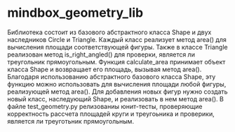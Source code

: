 # mindbox_geometry_lib

Библиотека состоит из базового абстрактного класса Shape и двух наследников Circle и Triangle. Каждый класс реализует метод area() для вычисления площади соответствующей фигуры. Также в классе Triangle реализован метод is_right_angled() для проверки, является ли треугольник прямоугольным.
Функция calculate_area принимает объект класса Shape и возвращает его площадь, вызывая метод area(). Благодаря использованию абстрактного базового класса Shape, эту функцию можно использовать для вычисления площади любой фигуры, реализующей метод area().
Для добавления новых фигур нужно создать новый класс, наследующий Shape, и реализовать в нем метод area().
В файле test_geometry.py релизованиы юнит-тесты, проверяющие корректность рассчета площадей круги и треугоьника и проверики, является ли треуготьник прямоугольным.
